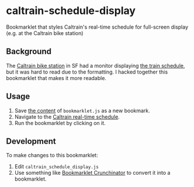 # caltrain-schedule-display
Bookmarklet that styles Caltrain's real-time schedule for full-screen display (e.g. at the Caltrain bike station)

## Background

The [Caltrain bike station](http://bikehub.com/caltrain-bike-station/) in SF had a monitor displaying [the train schedule](http://www.caltrain.com/schedules/realtime/stations/sanfranciscostation-mobile.html), but it was hard to read due to the formatting.  I hacked together this bookmarklet that makes it more readable.

## Usage

1. Save [the content](https://raw.githubusercontent.com/ternarybits/caltrain-schedule-display/master/bookmarklet.js) of `bookmarklet.js` as a new bookmark.
2. Navigate to the [Caltrain real-time schedule](http://www.caltrain.com/schedules/realtime/stations/sanfranciscostation-mobile.html).
3. Run the bookmarklet by clicking on it.

## Development

To make changes to this bookmarklet:

1. Edit `caltrain_schedule_display.js`
2. Use something like [Bookmarklet Crunchinator](http://ted.mielczarek.org/code/mozilla/bookmarklet.html) to convert it into a bookmarklet.
